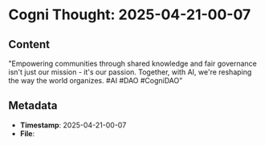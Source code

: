 # Cogni Thought: 2025-04-21-00-07

## Content

"Empowering communities through shared knowledge and fair governance isn't just our mission - it's our passion. Together, with AI, we're reshaping the way the world organizes. #AI #DAO #CogniDAO"

## Metadata

- **Timestamp**: 2025-04-21-00-07
- **File**: 
